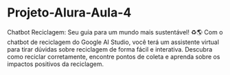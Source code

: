 # Projeto-Alura-Aula-4
Chatbot Reciclagem: Seu guia para um mundo mais sustentável! ♻️🌎 Com o chatbot de reciclagem do Google AI Studio, você terá um assistente virtual para tirar dúvidas sobre reciclagem de forma fácil e interativa. Descubra como reciclar corretamente, encontre pontos de coleta e aprenda sobre os impactos positivos da reciclagem.
